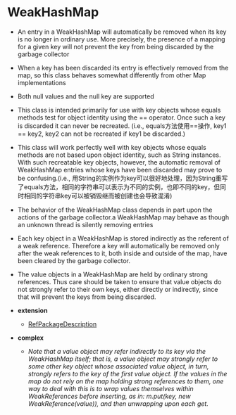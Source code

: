 # WeakHashMap

- An entry in a WeakHashMap will automatically be removed when its key is no longer in ordinary use. More precisely, the presence of a mapping for a given key will not prevent the key from being discarded by the garbage collector

- When a key has been discarded its entry is effectively removed from the map, so this class behaves somewhat differently from other Map implementations

- Both null values and the null key are supported

- This class is intended primarily for use with key objects whose equals methods test for object identity using the == operator. Once such a key is discarded it can never be recreated. (i.e., equals方法使用==操作, key1 == key2, key2 can not be recreated if key1 be discarded.)

- This class will work perfectly well with key objects whose equals methods are not based upon object identity, such as String instances. With such recreatable key objects, however, the automatic removal of WeakHashMap entries whose keys have been discarded may prove to be confusing.(i.e., 用String的实例作为key可以很好地处理，因为String重写了equals方法，相同的字符串可以表示为不同的实例，也即不同的key，但同时相同的字符串key可以被销毁继而被创建也会导致混淆)

- The behavior of the WeakHashMap class depends in part upon the actions of the garbage collector.a WeakHashMap may behave as though an unknown thread is silently removing entries

- Each key object in a WeakHashMap is stored indirectly as the referent of a weak reference. Therefore a key will automatically be removed only after the weak references to it, both inside and outside of the map, have been cleared by the garbage collector.

- The value objects in a WeakHashMap are held by ordinary strong references. Thus care should be taken to ensure that value objects do not strongly refer to their own keys, either directly or indirectly, since that will prevent the keys from being discarded.

- **extension**
    - [RefPackageDescription](../../../ref/RefPackageDescription.md)
    
- **complex**
    - *Note that a value object may refer indirectly to its key via the WeakHashMap itself; that is, a value object may strongly refer to some other key object whose associated value object, in turn, strongly refers to the key of the first value object. If the values in the map do not rely on the map holding strong references to them, one way to deal with this is to wrap values themselves within WeakReferences before inserting, as in: m.put(key, new WeakReference(value)), and then unwrapping upon each get.*